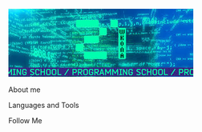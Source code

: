 [![Header](https://github.com/krl4k/krl4k/blob/main/assets/21.jpeg)](https://github.com/krl4k)

About me

Languages and Tools

Follow Me 